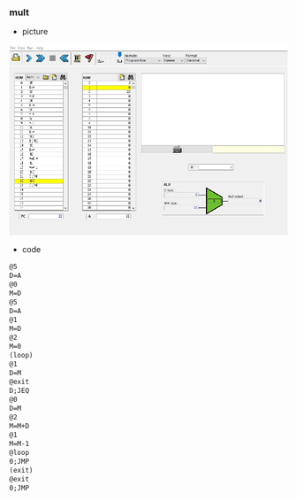 ### mult
* picture

![](picture/mult.png)
* code

```
@5
D=A
@0
M=D
@5
D=A
@1
M=D
@2
M=0
(loop)
@1
D=M
@exit
D;JEQ
@0
D=M
@2
M=M+D
@1
M=M-1       
@loop
0;JMP
(exit)
@exit
0;JMP
```